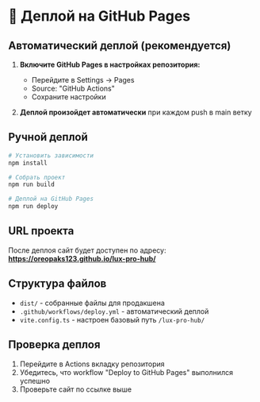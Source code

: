# 🚀 Деплой на GitHub Pages

## Автоматический деплой (рекомендуется)

1. **Включите GitHub Pages в настройках репозитория:**
   - Перейдите в Settings → Pages
   - Source: "GitHub Actions"
   - Сохраните настройки

2. **Деплой произойдет автоматически** при каждом push в main ветку

## Ручной деплой

```bash
# Установить зависимости
npm install

# Собрать проект
npm run build

# Деплой на GitHub Pages
npm run deploy
```

## URL проекта

После деплоя сайт будет доступен по адресу:
**https://oreopaks123.github.io/lux-pro-hub/**

## Структура файлов

- `dist/` - собранные файлы для продакшена
- `.github/workflows/deploy.yml` - автоматический деплой
- `vite.config.ts` - настроен базовый путь `/lux-pro-hub/`

## Проверка деплоя

1. Перейдите в Actions вкладку репозитория
2. Убедитесь, что workflow "Deploy to GitHub Pages" выполнился успешно
3. Проверьте сайт по ссылке выше
